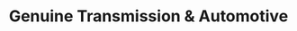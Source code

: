 ---
title: "Genuine Transmission & Automotive"
url: /mills-river/genuine-transmission-und-automotive/
shop: Autowerkstatt
---